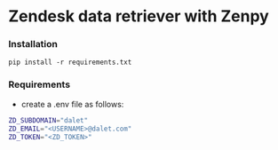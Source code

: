 # Zendesk data retriever with Zenpy

### Installation

```shell
pip install -r requirements.txt
```

### Requirements

- create a .env file as follows:
```bash
ZD_SUBDOMAIN="dalet"
ZD_EMAIL="<USERNAME>@dalet.com"
ZD_TOKEN="<ZD_TOKEN>" 
```